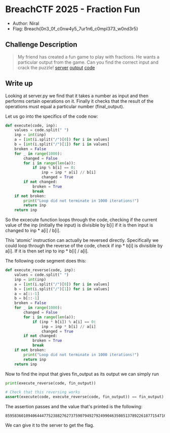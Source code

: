 # BreachCTF 2025 - Fraction Fun

- Author: Niral
- Flag: Breach{0n3_0f_c0nw4y5_7ur1n6_c0mpl373_w0nd3r5}



## Challenge Description

> My friend has created a fun game to play with fractions. He wants a particular output from the game. Can you find the correct input and crack the puzzle!
> [server](./server.py)
> [output](./output.txt)
> [code](./code.txt)

## Write up

Looking at server.py we find that it takes a number as input and then performs certain operations on it.
Finally it checks that the result of the operations must equal a particular number (final_output).

Let us go into the specifics of the code now:

```python
def execute(code, inp):
    values = code.split(" ")
    inp = int(inp)
    a = [int(i.split("/")[0]) for i in values]
    b = [int(i.split("/")[1]) for i in values]
    broken = False
    for _ in range(1000):
        changed = False
        for i in range(len(a)):
            if inp % b[i] == 0:
                inp = inp * a[i] // b[i]
                changed = True
        if not changed:
            broken = True
            break
    if not broken:
        print("Loop did not terminate in 1000 iterations!")
        return inp
    return inp
```

So the excecute function loops through the code, checking if the current value of the inp (initially the input) is divisible by b[i] if it is then input is changed to inp * a[i] / b[i].

This 'atomic' instruction can actually be reversed directly. 
Specifically we could loop through the reverse of the code, check if inp * b[i] is divisible by a[i]. If it is then set inp to inp * b[i] / a[i].

The following code segment does this:


```python
def execute_reverse(code, inp):
    values = code.split(" ")
    inp = int(inp)
    a = [int(i.split("/")[0]) for i in values]
    b = [int(i.split("/")[1]) for i in values]
    a = a[::-1]
    b = b[::-1]
    broken = False
    for _ in range(1000):
        changed = False
        for i in range(len(a)):
            if (inp * b[i]) % a[i] == 0:
                inp = inp * b[i] // a[i]
                changed = True
        if not changed:
            broken = True
            break
    if not broken:
        print("Loop did not terminate in 1000 iterations!")
        return inp
    return inp
```

Now to find the input that gives fin_output as its output we can simply run


```python
print(execute_reverse(code, fin_output))

# Check that this reversing works
assert(execute(code, execute_reverse(code, fin_output)) == fin_output)
```

The assertion passes and the value that's printed is the following:
```
859583601094064447752388276273759079492792499046350851378922618771547160802030329860897670972485616052135161182028125
```
We can give it to the server to get the flag.